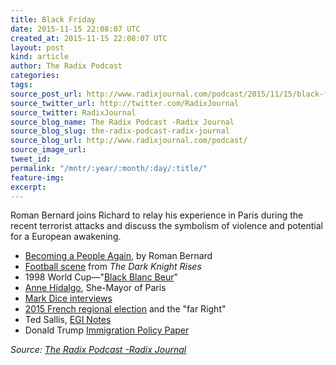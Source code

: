 ```yaml
---
title: Black Friday
date: 2015-11-15 22:08:07 UTC
created_at: 2015-11-15 22:08:07 UTC
layout: post
kind: article
author: The Radix Podcast
categories: 
tags: 
source_post_url: http://www.radixjournal.com/podcast/2015/11/15/black-friday
source_twitter_url: http://twitter.com/RadixJournal
source_twitter: RadixJournal
source_blog_name: The Radix Podcast -Radix Journal
source_blog_slug: the-radix-podcast-radix-journal
source_blog_url: http://www.radixjournal.com/podcast/
source_image_url: 
tweet_id: 
permalink: "/mntr/:year/:month/:day/:title/"
feature-img: 
excerpt: 
---
```

<p>Roman Bernard joins Richard to relay his experience in Paris during the recent terrorist attacks and discuss the symbolism of violence and potential for a European awakening.</p><ul>
<li><a href="http://www.radixjournal.com/journal/becoming-a-people-again">Becoming a People Again</a>, by Roman Bernard</li>
<li><a href="https://www.youtube.com/watch?v=7fZL9T8D7h4">Football scene</a> from <em>The Dark Knight Rises</em>   </li>
<li>1998 World Cup—"<a href="http://www.e-sports.com/articles/959/1/Black-Blanc-Beur-A-French-story/Page1.html">Black Blanc Beur</a>"  </li>
<li><a href="https://en.wikipedia.org/wiki/Anne_Hidalgo">Anne Hidalgo</a>, She-Mayor of Paris   </li>
<li><a href="https://www.youtube.com/watch?v=kyhCOPh48ew">Mark Dice interviews</a>   </li>
<li><a href="http://www.ibtimes.com/french-regional-elections-2015-paris-attacks-could-boost-far-right-front-national-2184919">2015 French regional election</a> and the "far Right"   </li>
<li>Ted Sallis, <a href="http://eginotes.blogspot.com">EGI Notes</a>    </li>
<li>Donald Trump <a href="https://www.donaldjtrump.com/positions/immigration-reform">Immigration Policy Paper</a>    </li>
</ul><div class="">
    <i>Source: <a href="http://www.radixjournal.com/podcast/">The Radix Podcast -Radix Journal</a></i>
</div>
